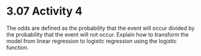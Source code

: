 # 3.07 Activity 4

The odds are defined as the probability that the event will occur divided by the probability that the event will not occur. Explain how to transform the model from linear regression to logistic regression using the logistic function.
